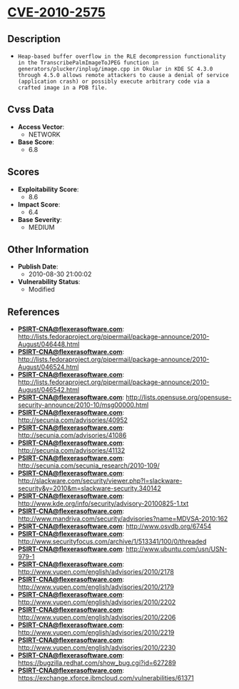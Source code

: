 
# [CVE-2010-2575](http://lists.fedoraproject.org/pipermail/package-announce/2010-August/046448.html)

## Description

- `Heap-based buffer overflow in the RLE decompression functionality in the TranscribePalmImageToJPEG function in generators/plucker/inplug/image.cpp in Okular in KDE SC 4.3.0 through 4.5.0 allows remote attackers to cause a denial of service (application crash) or possibly execute arbitrary code via a crafted image in a PDB file.`

## Cvss Data

- **Access Vector**:
  - NETWORK
- **Base Score**:
  - 6.8

## Scores

- **Exploitability Score**:
  - 8.6
- **Impact Score**:
  - 6.4
- **Base Severity**:
  - MEDIUM

## Other Information

- **Publish Date**:
  - 2010-08-30 21:00:02
- **Vulnerability Status**:
  - Modified

## References

- **PSIRT-CNA@flexerasoftware.com**: http://lists.fedoraproject.org/pipermail/package-announce/2010-August/046448.html
- **PSIRT-CNA@flexerasoftware.com**: http://lists.fedoraproject.org/pipermail/package-announce/2010-August/046524.html
- **PSIRT-CNA@flexerasoftware.com**: http://lists.fedoraproject.org/pipermail/package-announce/2010-August/046542.html
- **PSIRT-CNA@flexerasoftware.com**: http://lists.opensuse.org/opensuse-security-announce/2010-10/msg00000.html
- **PSIRT-CNA@flexerasoftware.com**: http://secunia.com/advisories/40952
- **PSIRT-CNA@flexerasoftware.com**: http://secunia.com/advisories/41086
- **PSIRT-CNA@flexerasoftware.com**: http://secunia.com/advisories/41132
- **PSIRT-CNA@flexerasoftware.com**: http://secunia.com/secunia_research/2010-109/
- **PSIRT-CNA@flexerasoftware.com**: http://slackware.com/security/viewer.php?l=slackware-security&y=2010&m=slackware-security.340142
- **PSIRT-CNA@flexerasoftware.com**: http://www.kde.org/info/security/advisory-20100825-1.txt
- **PSIRT-CNA@flexerasoftware.com**: http://www.mandriva.com/security/advisories?name=MDVSA-2010:162
- **PSIRT-CNA@flexerasoftware.com**: http://www.osvdb.org/67454
- **PSIRT-CNA@flexerasoftware.com**: http://www.securityfocus.com/archive/1/513341/100/0/threaded
- **PSIRT-CNA@flexerasoftware.com**: http://www.ubuntu.com/usn/USN-979-1
- **PSIRT-CNA@flexerasoftware.com**: http://www.vupen.com/english/advisories/2010/2178
- **PSIRT-CNA@flexerasoftware.com**: http://www.vupen.com/english/advisories/2010/2179
- **PSIRT-CNA@flexerasoftware.com**: http://www.vupen.com/english/advisories/2010/2202
- **PSIRT-CNA@flexerasoftware.com**: http://www.vupen.com/english/advisories/2010/2206
- **PSIRT-CNA@flexerasoftware.com**: http://www.vupen.com/english/advisories/2010/2219
- **PSIRT-CNA@flexerasoftware.com**: http://www.vupen.com/english/advisories/2010/2230
- **PSIRT-CNA@flexerasoftware.com**: https://bugzilla.redhat.com/show_bug.cgi?id=627289
- **PSIRT-CNA@flexerasoftware.com**: https://exchange.xforce.ibmcloud.com/vulnerabilities/61371
